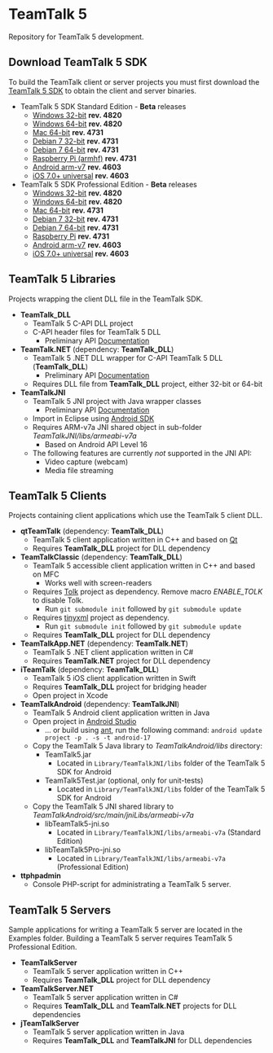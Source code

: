 # TeamTalk 5

Repository for TeamTalk 5 development.

## Download TeamTalk 5 SDK

To build the TeamTalk client or server projects you must first download the
[TeamTalk 5 SDK](http://www.bearware.dk/?page_id=393) to obtain the client and server binaries.

* TeamTalk 5 SDK Standard Edition - **Beta** releases
  * [Windows 32-bit](http://bearware.dk/test/teamtalksdk/v5.2.2.4820/tt5sdk_v5.2.2.4820_win32.zip) **rev. 4820**
  * [Windows 64-bit](http://bearware.dk/test/teamtalksdk/v5.2.0.4731/tt5sdk_v5.2.0.4731_win64.zip) **rev. 4820**
  * [Mac 64-bit](http://bearware.dk/test/teamtalksdk/v5.2.0.4731/tt5sdk_v5.2.0.4731_macos_x86_64.tar.gz) **rev. 4731**
  * [Debian 7 32-bit](http://bearware.dk/test/teamtalksdk/v5.2.0.4731/tt5sdk_v5.2.0.4731_debian7_i386.tar.gz) **rev. 4731**
  * [Debian 7 64-bit](http://bearware.dk/test/teamtalksdk/v5.2.0.4731/tt5sdk_v5.2.0.4731_debian7_x86_64.tar.gz) **rev. 4731**
  * [Raspberry Pi (armhf)](http://bearware.dk/test/teamtalksdk/v5.2.0.4731/tt5sdk_v5.2.0.4731_raspbian_armhf.tar.gz) **rev. 4731**
  * [Android arm-v7](http://bearware.dk/test/teamtalksdk/v5.1.6.4603/tt5sdk_v5.1.6.4603_android_armv7a.tar.gz)  **rev. 4603**
  * [iOS 7.0+ universal](http://bearware.dk/test/teamtalksdk/v5.1.6.4603/tt5sdk_v5.1.6.4603_ios_universal.tar.gz)  **rev. 4603**
* TeamTalk 5 SDK Professional Edition - **Beta** releases
  * [Windows 32-bit](http://bearware.dk/test/teamtalksdk/v5.2.2.4820/tt5prosdk_v5.2.2.4820_win32.zip) **rev. 4820**
  * [Windows 64-bit](http://bearware.dk/test/teamtalksdk/v5.2.1.4772/tt5prosdk_v5.2.1.4772_win64.zip) **rev. 4820**
  * [Mac 64-bit](http://bearware.dk/test/teamtalksdk/v5.2.0.4731/tt5prosdk_v5.2.0.4731_macos_x86_64.tar.gz) **rev. 4731**
  * [Debian 7 32-bit](http://bearware.dk/test/teamtalksdk/v5.2.0.4731/tt5prosdk_v5.2.0.4731_debian7_i386.tar.gz) **rev. 4731**
  * [Debian 7 64-bit](http://bearware.dk/test/teamtalksdk/v5.2.0.4731/tt5prosdk_v5.2.0.4731_debian7_x86_64.tar.gz) **rev. 4731**
  * [Raspberry Pi](http://bearware.dk/test/teamtalksdk/v5.2.0.4731/tt5prosdk_v5.2.0.4731_raspbian_armhf.tar.gz) **rev. 4731**
  * [Android arm-v7](http://bearware.dk/test/teamtalksdk/v5.1.6.4603/tt5prosdk_v5.1.6.4603_android_armv7a.tar.gz)  **rev. 4603**
  * [iOS 7.0+ universal](http://bearware.dk/test/teamtalksdk/v5.1.6.4603/tt5prosdk_v5.1.6.4603_ios_universal.tar.gz)  **rev. 4603**

## TeamTalk 5 Libraries
Projects wrapping the client DLL file in the TeamTalk SDK.
* **TeamTalk_DLL**
  * TeamTalk 5 C-API DLL project 
  * C-API header files for TeamTalk 5 DLL
    * Preliminary API [Documentation](http://bearware.dk/test/teamtalksdk/v5.2.2.4820/docs/C-API/)
* **TeamTalk.NET** (dependency: **TeamTalk_DLL**)
  * TeamTalk 5 .NET DLL wrapper for C-API TeamTalk 5 DLL (**TeamTalk_DLL**)
    * Preliminary API [Documentation](http://bearware.dk/test/teamtalksdk/v5.2.2.4820/docs/NET/)
  * Requires DLL file from **TeamTalk_DLL** project, either 32-bit or 64-bit
* **TeamTalkJNI**
  * TeamTalk 5 JNI project with Java wrapper classes
    * Preliminary API [Documentation](http://bearware.dk/test/teamtalksdk/v5.2.2.4820/docs/Java/)
  * Import in Eclipse using [Android SDK](http://developer.android.com/sdk/index.html)
  * Requires ARM-v7a JNI shared object in sub-folder *TeamTalkJNI/libs/armeabi-v7a*
    * Based on Android API Level 16
  * The following features are currently *not* supported in the JNI API:
    * Video capture (webcam)
    * Media file streaming

## TeamTalk 5 Clients
Projects containing client applications which use the TeamTalk 5 client DLL.
* **qtTeamTalk** (dependency: **TeamTalk_DLL**)
  * TeamTalk 5 client application written in C++ and based on [Qt](http://www.qt.io)
  * Requires **TeamTalk_DLL** project for DLL dependency
* **TeamTalkClassic** (dependency: **TeamTalk_DLL**)
  * TeamTalk 5 accessible client application written in C++ and based on MFC
    * Works well with screen-readers
  * Requires [Tolk](https://github.com/dkager/tolk) project as dependency. Remove macro *ENABLE_TOLK* to disable Tolk.
    * Run ```git submodule init``` followed by ```git submodule update```
  * Requires [tinyxml](https://github.com/bear101/tinyxml) project as dependency.
    * Run ```git submodule init``` followed by ```git submodule update```
  * Requires **TeamTalk_DLL** project for DLL dependency
* **TeamTalkApp.NET** (dependency: **TeamTalk.NET**)
  * TeamTalk 5 .NET client application written in C#
  * Requires **TeamTalk.NET** project for DLL dependency
* **iTeamTalk** (dependency: **TeamTalk_DLL**)
  * TeamTalk 5 iOS client application written in Swift
  * Requires **TeamTalk_DLL** project for bridging header
  * Open project in Xcode
* **TeamTalkAndroid** (dependency: **TeamTalkJNI**)
  * TeamTalk 5 Android client application written in Java
  * Open project in [Android Studio](https://developer.android.com/studio/intro/index.html)
    * ... or build using [ant](http://ant.apache.org), run the following command: ```android update project -p . -s -t android-17```
  * Copy the TeamTalk 5 Java library to *TeamTalkAndroid/libs* directory:
    * TeamTalk5.jar
      * Located in ```Library/TeamTalkJNI/libs``` folder of the TeamTalk 5 SDK for Android
    * TeamTalk5Test.jar (optional, only for unit-tests)
      * Located in ```Library/TeamTalkJNI/libs``` folder of the TeamTalk 5 SDK for Android
  * Copy the TeamTalk 5 JNI shared library to *TeamTalkAndroid/src/main/jniLibs/armeabi-v7a*
    * libTeamTalk5-jni.so
        * Located in ```Library/TeamTalkJNI/libs/armeabi-v7a``` (Standard Edition)
    * libTeamTalk5Pro-jni.so
        * Located in ```Library/TeamTalkJNI/libs/armeabi-v7a``` (Professional Edition)
* **ttphpadmin**
  * Console PHP-script for administrating a TeamTalk 5 server.

## TeamTalk 5 Servers
Sample applications for writing a TeamTalk 5 server are located in the Examples folder. Building a TeamTalk 5 server requires TeamTalk 5 Professional Edition.
* **TeamTalkServer**
  * TeamTalk 5 server application written in C++
  * Requires **TeamTalk_DLL** project for DLL dependency
* **TeamTalkServer.NET**
  * TeamTalk 5 server application written in C#
  * Requires **TeamTalk_DLL** and **TeamTalk.NET** projects for DLL dependencies
* **jTeamTalkServer**
  * TeamTalk 5 server application written in Java
  * Requires **TeamTalk_DLL** and **TeamTalkJNI** for DLL dependencies
